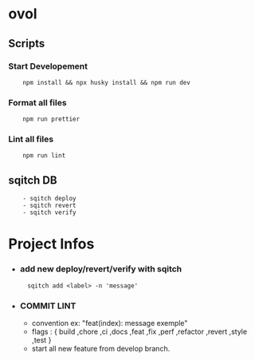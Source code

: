 # ovol

## Scripts

### Start Developement

        npm install && npx husky install && npm run dev

### Format all files

        npm run prettier

### Lint all files

        npm run lint

## sqitch DB

        - sqitch deploy
        - sqitch revert
        - sqitch verify

# Project Infos

- ### add new deploy/revert/verify with sqitch
        sqitch add <label> -n 'message'
- ### COMMIT LINT
   - convention ex: "feat(index): message exemple"
   - flags : { build ,chore ,ci ,docs ,feat ,fix ,perf ,refactor ,revert ,style ,test }
   - start all new feature from develop branch.
